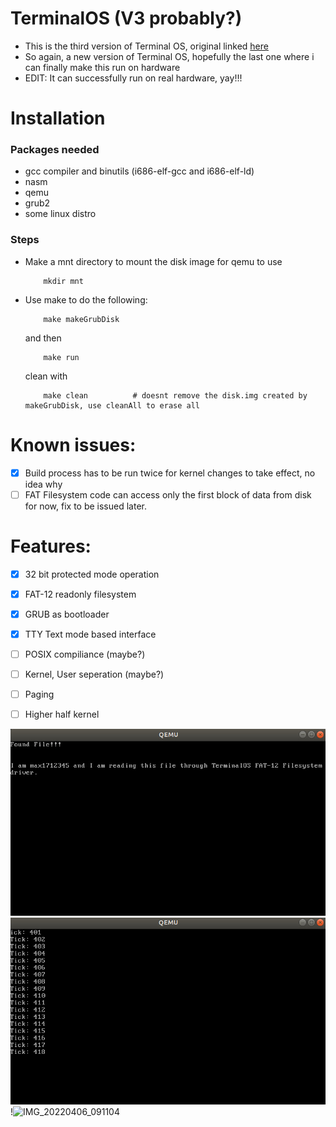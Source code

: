 # TerminalOS (V3 probably?)
- This is the third version of Terminal OS, original linked [here](https://github.com/maheswarantp/TerminalOS)
- So again, a new version of Terminal OS, hopefully the last one where i can finally make this run on hardware
- EDIT: It can successfully run on real hardware, yay!!!

# Installation

### Packages needed
- gcc compiler and binutils (i686-elf-gcc and i686-elf-ld)
- nasm
- qemu
- grub2
- some linux distro

### Steps
-   Make a mnt directory to mount the disk image for qemu to use
    ```
        mkdir mnt
    ```
-   Use make to do the following:
    ```
        make makeGrubDisk
    ```
    and then
    ```
        make run
    ```
    clean with
    ```
        make clean          # doesnt remove the disk.img created by makeGrubDisk, use cleanAll to erase all
    ```

# Known issues:
- [x] Build process has to be run twice for kernel changes to take effect, no idea why
- [ ] FAT Filesystem code can access only the first block of data from disk for now, fix to be issued later.

# Features:
- [x] 32 bit protected mode operation
- [x] FAT-12 readonly filesystem
- [x] GRUB as bootloader
- [x] TTY Text mode based interface
- [ ] POSIX compiliance         (maybe?)

- [ ] Kernel, User seperation   (maybe?)
- [ ] Paging
- [ ] Higher half kernel

![filesystem image](assets/image.jpeg)
![irq0 timer](assets/image_2.jpeg)
!![IMG_20220406_091104](https://user-images.githubusercontent.com/58566451/163684685-1e17ce01-4f0a-432a-811c-1fbcefe010a2.jpg)
